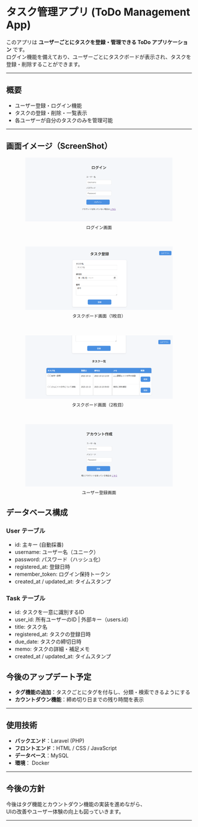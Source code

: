 # タスク管理アプリ (ToDo Management App)

このアプリは **ユーザーごとにタスクを登録・管理できる ToDo アプリケーション** です。  
ログイン機能を備えており、ユーザーごとにタスクボードが表示され、タスクを登録・削除することができます。

---

## 概要
- ユーザー登録・ログイン機能  
- タスクの登録・削除・一覧表示  
- 各ユーザーが自分のタスクのみを管理可能  

---

## 画面イメージ（ScreenShot）

<p align="center">
  <img src="./src/images/login.png" alt="ログイン画面" width="400"><br>
  <sub>ログイン画面</sub>
</p>
<br>
<p align="center">
  <img src="./src/images/taskboard1.png" alt="タスクボード画面（1枚目）" width="400"><br>
  <sub>タスクボード画面（1枚目）</sub>
</p>
<br>
<p align="center">
  <img src="./src/images/taskboard2.png" alt="タスクボード画面（2枚目）" width="400"><br>
  <sub>タスクボード画面（2枚目）</sub>
</p>
<br>
<p align="center">
  <img src="./src/images/register.png" alt="ユーザー登録画面" width="400"><br>
  <sub>ユーザー登録画面</sub>
</p>

## データベース構成

###  User テーブル
- id: 主キー (自動採番) 
- username: ユーザー名（ユニーク）
- password: パスワード（ハッシュ化） 
- registered_at: 登録日時 
- remember_token: ログイン保持トークン 
- created_at / updated_at: タイムスタンプ

###  Task テーブル
- id: タスクを一意に識別するID
- user_id: 所有ユーザーのID | 外部キー（users.id） 
- title: タスク名
- registered_at: タスクの登録日時
- due_date: タスクの締切日時
- memo: タスクの詳細・補足メモ
- created_at / updated_at: タイムスタンプ

## 今後のアップデート予定
- **タグ機能の追加**：タスクごとにタグを付与し、分類・検索できるようにする  
- **カウントダウン機能**：締め切り日までの残り時間を表示  

---

## 使用技術
- **バックエンド**：Laravel (PHP)  
- **フロントエンド**：HTML / CSS / JavaScript  
- **データベース**：MySQL  
- **環境**： Docker

---

## 今後の方針
今後はタグ機能とカウントダウン機能の実装を進めながら、  
UIの改善やユーザー体験の向上も図っていきます。

---
